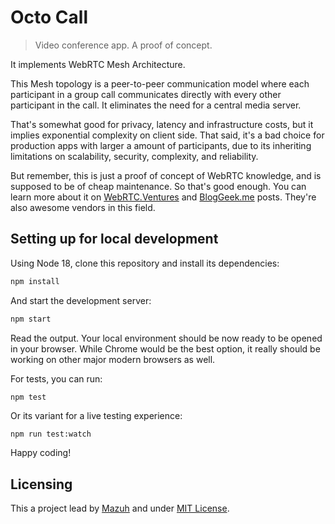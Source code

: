 # Octo Call

> Video conference app. A proof of concept.

It implements WebRTC Mesh Architecture.

This Mesh topology is a peer-to-peer communication model where each
participant in a group call communicates directly with every other participant
in the call. It eliminates the need for a central media server.

That's somewhat good for privacy, latency and infrastructure costs, but it
implies exponential complexity on client side. That said, it's a bad
choice for production apps with larger a amount of participants, due to its
inheriting limitations on scalability, security, complexity, and reliability.

But remember, this is just a proof of concept of WebRTC knowledge, and is
supposed to be of cheap maintenance. So that's good enough. You can learn more
about it on
[WebRTC.Ventures](https://webrtc.ventures/2021/06/webrtc-mesh-architecture/)
and [BlogGeek.me](https://bloggeek.me/webrtcglossary/mesh/) posts.
They're also awesome vendors in this field.

## Setting up for local development

Using Node 18, clone this repository and install its dependencies:

```sh
npm install
```

And start the development server:

```sh
npm start
```

Read the output. Your local environment should be now ready to be
opened in your browser. While Chrome would be the best option,
it really should be working on other major modern browsers as well.

For tests, you can run:

```
npm test
```

Or its variant for a live testing experience:

```sh
npm run test:watch
```

Happy coding!

## Licensing

This a project lead by [Mazuh](https://github.com/Mazuh)
and under [MIT License](./LICENSE).

